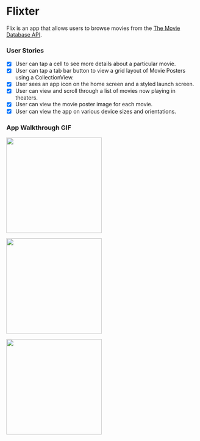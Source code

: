 # Flixter

Flix is an app that allows users to browse movies from the [The Movie Database API](http://docs.themoviedb.apiary.io/#).

### User Stories

- [x] User can tap a cell to see more details about a particular movie.
- [x] User can tap a tab bar button to view a grid layout of Movie Posters using a CollectionView.
- [x] User sees an app icon on the home screen and a styled launch screen.
- [x] User can view and scroll through a list of movies now playing in theaters.
- [x] User can view the movie poster image for each movie.
- [x] User can view the app on various device sizes and orientations.

### App Walkthrough GIF

<img src="http://g.recordit.co/gG3bPpki5I.gif" width=250><br>

<img src="http://g.recordit.co/QLBZO3oWwn.gif" width=250><br>

<img src="http://g.recordit.co/OyurUHtk2b.gif" width=250><br>
